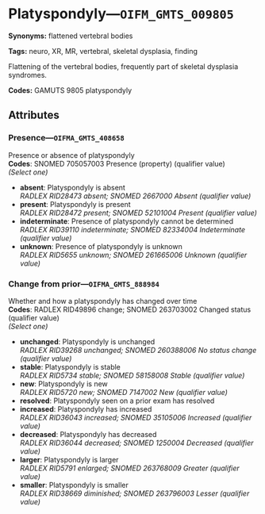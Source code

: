 # Platyspondyly—`OIFM_GMTS_009805`

**Synonyms:** flattened vertebral bodies

**Tags:** neuro, XR, MR, vertebral, skeletal dysplasia, finding

Flattening of the vertebral bodies, frequently part of skeletal dysplasia syndromes.

**Codes:** GAMUTS 9805 platyspondyly

## Attributes

### Presence—`OIFMA_GMTS_408658`

Presence or absence of platyspondyly  
**Codes**: SNOMED 705057003 Presence (property) (qualifier value)  
*(Select one)*

- **absent**: Platyspondyly is absent  
_RADLEX RID28473 absent; SNOMED 2667000 Absent (qualifier value)_
- **present**: Platyspondyly is present  
_RADLEX RID28472 present; SNOMED 52101004 Present (qualifier value)_
- **indeterminate**: Presence of platyspondyly cannot be determined  
_RADLEX RID39110 indeterminate; SNOMED 82334004 Indeterminate (qualifier value)_
- **unknown**: Presence of platyspondyly is unknown  
_RADLEX RID5655 unknown; SNOMED 261665006 Unknown (qualifier value)_

### Change from prior—`OIFMA_GMTS_888984`

Whether and how a platyspondyly has changed over time  
**Codes**: RADLEX RID49896 change; SNOMED 263703002 Changed status (qualifier value)  
*(Select one)*

- **unchanged**: Platyspondyly is unchanged  
_RADLEX RID39268 unchanged; SNOMED 260388006 No status change (qualifier value)_
- **stable**: Platyspondyly is stable  
_RADLEX RID5734 stable; SNOMED 58158008 Stable (qualifier value)_
- **new**: Platyspondyly is new  
_RADLEX RID5720 new; SNOMED 7147002 New (qualifier value)_
- **resolved**: Platyspondyly seen on a prior exam has resolved  
- **increased**: Platyspondyly has increased  
_RADLEX RID36043 increased; SNOMED 35105006 Increased (qualifier value)_
- **decreased**: Platyspondyly has decreased  
_RADLEX RID36044 decreased; SNOMED 1250004 Decreased (qualifier value)_
- **larger**: Platyspondyly is larger  
_RADLEX RID5791 enlarged; SNOMED 263768009 Greater (qualifier value)_
- **smaller**: Platyspondyly is smaller  
_RADLEX RID38669 diminished; SNOMED 263796003 Lesser (qualifier value)_